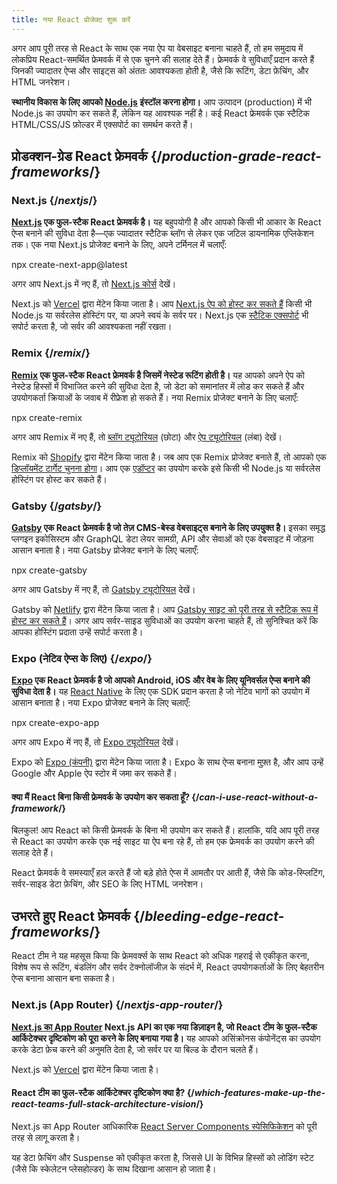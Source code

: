 ```yaml
---
title: नया React प्रोजेक्ट शुरू करें
---
```


<Intro>

अगर आप पूरी तरह से React के साथ एक नया ऐप या वेबसाइट बनाना चाहते हैं, तो हम समुदाय में लोकप्रिय React-समर्थित फ्रेमवर्क में से एक चुनने की सलाह देते हैं। फ्रेमवर्क वे सुविधाएँ प्रदान करते हैं जिनकी ज्यादातर ऐप्स और साइट्स को अंततः आवश्यकता होती है, जैसे कि रूटिंग, डेटा फ़ेचिंग, और HTML जनरेशन।

</Intro>

<Note>

**स्थानीय विकास के लिए आपको [Node.js](https://nodejs.org/en/) इंस्टॉल करना होगा।** आप उत्पादन (production) में भी Node.js का उपयोग कर सकते हैं, लेकिन यह आवश्यक नहीं है। कई React फ्रेमवर्क एक स्टैटिक HTML/CSS/JS फ़ोल्डर में एक्सपोर्ट का समर्थन करते हैं।

</Note>

## प्रोडक्शन-ग्रेड React फ्रेमवर्क {/*production-grade-react-frameworks*/}

### Next.js {/*nextjs*/}

**[Next.js](https://nextjs.org/) एक फुल-स्टैक React फ्रेमवर्क है।** यह बहुपयोगी है और आपको किसी भी आकार के React ऐप्स बनाने की सुविधा देता है—एक ज्यादातर स्टैटिक ब्लॉग से लेकर एक जटिल डायनामिक एप्लिकेशन तक। एक नया Next.js प्रोजेक्ट बनाने के लिए, अपने टर्मिनल में चलाएँ:

<TerminalBlock>
npx create-next-app@latest
</TerminalBlock>

अगर आप Next.js में नए हैं, तो [Next.js कोर्स](https://nextjs.org/learn) देखें।

Next.js को [Vercel](https://vercel.com/) द्वारा मेंटेन किया जाता है। आप [Next.js ऐप को होस्ट कर सकते हैं](https://nextjs.org/docs/app/building-your-application/deploying) किसी भी Node.js या सर्वरलेस होस्टिंग पर, या अपने स्वयं के सर्वर पर। Next.js एक [स्टैटिक एक्सपोर्ट](https://nextjs.org/docs/pages/building-your-application/deploying/static-exports) भी सपोर्ट करता है, जो सर्वर की आवश्यकता नहीं रखता।

### Remix {/*remix*/}

**[Remix](https://remix.run/) एक फुल-स्टैक React फ्रेमवर्क है जिसमें नेस्टेड रूटिंग होती है।** यह आपको अपने ऐप को नेस्टेड हिस्सों में विभाजित करने की सुविधा देता है, जो डेटा को समानांतर में लोड कर सकते हैं और उपयोगकर्ता क्रियाओं के जवाब में रीफ्रेश हो सकते हैं। नया Remix प्रोजेक्ट बनाने के लिए चलाएँ:

<TerminalBlock>
npx create-remix
</TerminalBlock>

अगर आप Remix में नए हैं, तो [ब्लॉग ट्यूटोरियल](https://remix.run/docs/en/main/tutorials/blog) (छोटा) और [ऐप ट्यूटोरियल](https://remix.run/docs/en/main/tutorials/jokes) (लंबा) देखें।

Remix को [Shopify](https://www.shopify.com/) द्वारा मेंटेन किया जाता है। जब आप एक Remix प्रोजेक्ट बनाते हैं, तो आपको एक [डिप्लॉयमेंट टार्गेट चुनना होगा](https://remix.run/docs/en/main/guides/deployment)। आप एक [एडॉप्टर](https://remix.run/docs/en/main/other-api/adapter) का उपयोग करके इसे किसी भी Node.js या सर्वरलेस होस्टिंग पर होस्ट कर सकते हैं।

### Gatsby {/*gatsby*/}

**[Gatsby](https://www.gatsbyjs.com/) एक React फ्रेमवर्क है जो तेज़ CMS-बेस्ड वेबसाइट्स बनाने के लिए उपयुक्त है।** इसका समृद्ध प्लगइन इकोसिस्टम और GraphQL डेटा लेयर सामग्री, API और सेवाओं को एक वेबसाइट में जोड़ना आसान बनाता है। नया Gatsby प्रोजेक्ट बनाने के लिए चलाएँ:

<TerminalBlock>
npx create-gatsby
</TerminalBlock>

अगर आप Gatsby में नए हैं, तो [Gatsby ट्यूटोरियल](https://www.gatsbyjs.com/docs/tutorial/) देखें।

Gatsby को [Netlify](https://www.netlify.com/) द्वारा मेंटेन किया जाता है। आप [Gatsby साइट को पूरी तरह से स्टैटिक रूप में होस्ट कर सकते हैं](https://www.gatsbyjs.com/docs/how-to/previews-deploys-hosting)। अगर आप सर्वर-साइड सुविधाओं का उपयोग करना चाहते हैं, तो सुनिश्चित करें कि आपका होस्टिंग प्रदाता उन्हें सपोर्ट करता है।

### Expo (नेटिव ऐप्स के लिए) {/*expo*/}

**[Expo](https://expo.dev/) एक React फ्रेमवर्क है जो आपको Android, iOS और वेब के लिए यूनिवर्सल ऐप्स बनाने की सुविधा देता है।** यह [React Native](https://reactnative.dev/) के लिए एक SDK प्रदान करता है जो नेटिव भागों को उपयोग में आसान बनाता है। नया Expo प्रोजेक्ट बनाने के लिए चलाएँ:

<TerminalBlock>
npx create-expo-app
</TerminalBlock>

अगर आप Expo में नए हैं, तो [Expo ट्यूटोरियल](https://docs.expo.dev/tutorial/introduction/) देखें।

Expo को [Expo (कंपनी)](https://expo.dev/about) द्वारा मेंटेन किया जाता है। Expo के साथ ऐप्स बनाना मुफ़्त है, और आप उन्हें Google और Apple ऐप स्टोर में जमा कर सकते हैं।

<DeepDive>

#### क्या मैं React बिना किसी फ्रेमवर्क के उपयोग कर सकता हूँ? {/*can-i-use-react-without-a-framework*/}

बिलकुल! आप React को किसी फ्रेमवर्क के बिना भी उपयोग कर सकते हैं। हालांकि, यदि आप पूरी तरह से React का उपयोग करके एक नई साइट या ऐप बना रहे हैं, तो हम एक फ्रेमवर्क का उपयोग करने की सलाह देते हैं।

React फ्रेमवर्क वे समस्याएँ हल करते हैं जो बड़े होते ऐप्स में आमतौर पर आती हैं, जैसे कि कोड-स्प्लिटिंग, सर्वर-साइड डेटा फ़ेचिंग, और SEO के लिए HTML जनरेशन।

</DeepDive>

## उभरते हुए React फ्रेमवर्क {/*bleeding-edge-react-frameworks*/}

React टीम ने यह महसूस किया कि फ्रेमवर्क्स के साथ React को अधिक गहराई से एकीकृत करना, विशेष रूप से रूटिंग, बंडलिंग और सर्वर टेक्नोलॉजीज़ के संदर्भ में, React उपयोगकर्ताओं के लिए बेहतरीन ऐप्स बनाना आसान बना सकता है।

### Next.js (App Router) {/*nextjs-app-router*/}

**[Next.js का App Router](https://nextjs.org/docs) Next.js API का एक नया डिज़ाइन है, जो React टीम के फुल-स्टैक आर्किटेक्चर दृष्टिकोण को पूरा करने के लिए बनाया गया है।** यह आपको असिंक्रोनस कंपोनेंट्स का उपयोग करके डेटा फ़ेच करने की अनुमति देता है, जो सर्वर पर या बिल्ड के दौरान चलते हैं।

Next.js को [Vercel](https://vercel.com/) द्वारा मेंटेन किया जाता है।

<DeepDive>

#### React टीम का फुल-स्टैक आर्किटेक्चर दृष्टिकोण क्या है? {/*which-features-make-up-the-react-teams-full-stack-architecture-vision*/}

Next.js का App Router आधिकारिक [React Server Components स्पेसिफिकेशन](https://github.com/reactjs/rfcs/blob/main/text/0188-server-components.md) को पूरी तरह से लागू करता है।

यह डेटा फ़ेचिंग और Suspense को एकीकृत करता है, जिससे UI के विभिन्न हिस्सों को लोडिंग स्टेट (जैसे कि स्केलेटन प्लेसहोल्डर) के साथ दिखाना आसान हो जाता है।

</DeepDive>
